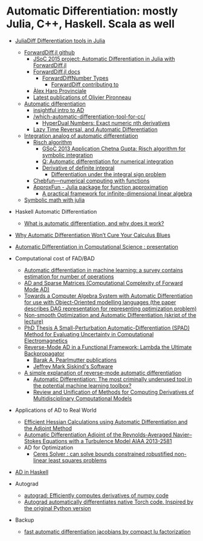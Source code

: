 # Automatic Differentiation: mostly Julia, C++, Haskell. Scala as well
+ [JuliaDiff Differentiation tools in Julia](http://www.juliadiff.org/)
    + [ForwardDiff.jl github](https://github.com/JuliaDiff/ForwardDiff.jl)
        + [JSoC 2015 project: Automatic Differentiation in Julia with ForwardDiff.jl](http://julialang.org/blog/2015/10/auto-diff-in-julia/)
        + [ForwardDiff.jl docs](http://www.juliadiff.org/ForwardDiff.jl/)
            + [ForwardDiffNumber Types](http://www.juliadiff.org/ForwardDiff.jl/types.html)
                + [ForwardDiff contributing to](http://www.juliadiff.org/ForwardDiff.jl/contributing.html)
        + [Àlex Haro Provinciale](http://www.maia.ub.es/~alex/)
        + [Latest publications of Olivier Pironneau](http://www.ann.jussieu.fr/pironneau/publi/publications/publi.html)
    + [Automatic differentiation](https://en.wikipedia.org/wiki/Automatic_differentiation)
        + [insightful intro to AD](http://alexey.radul.name/ideas/2013/introduction-to-automatic-differentiation)
        + [/which-automatic-differentiation-tool-for-cc/](http://lingpipe-blog.com/2011/01/19/which-automatic-differentiation-tool-for-cc/)
            + [HyperDual Numbers: Exact numeric nth derivatives](http://jliszka.github.io/2013/10/24/exact-numeric-nth-derivatives.html)
        + [Lazy Time Reversal, and Automatic Differentiation](https://karczmarczuk.users.greyc.fr/arpap/revpearl.pdf)
    + [Integration analog of automatic differentiation](http://math.stackexchange.com/questions/109070/integration-analog-of-automatic-differentiation)
        + [Risch algorithm](https://en.wikipedia.org/wiki/Risch_algorithm)
            + [GSoC 2013 Application Chetna Gupta: Risch algorithm for symbolic integration](https://github.com/sympy/sympy/wiki/GSoC-2013-Application-Chetna-Gupta:-Risch-algorithm-for-symbolic-integration)
            + [Q: Automatic differentiation for numerical integration](https://www.physicsforums.com/threads/automatic-differentiation-for-numerical-integration.527251/)
            + [Derivative of definite integral](http://math.stackexchange.com/questions/716596/derivative-of-definite-integral)
                + [Differentiation under the integral sign problem](http://math.stackexchange.com/questions/1128793/differentiation-under-the-integral-sign-problem)
        + [Chebfun—numerical computing with functions](http://www.chebfun.org/)
        + [ApproxFun - Julia package for function approximation](https://github.com/ApproxFun/ApproxFun.jl)
            + [A practical framework for infinite-dimensional linear algebra](http://arxiv.org/pdf/1409.5529.pdf)
    + [Symbolic math with julia](http://mth229.github.io/symbolic.html)

+ Haskell Automatic Differentiation
    + [What is automatic differentiation, and why does it work?](http://conal.net/blog/posts/what-is-automatic-differentiation-and-why-does-it-work)

+ [Why Automatic Differentiation Won’t Cure Your Calculus Blues](http://accu.org/index.php/journals/1932)

+ [Automatic Differentiation in Computational Science : presentation](http://science.energy.gov/~/media/ascr/ascac/pdf/meetings/nov10/Norris.pdf)

+ Computational cost of FAD/BAD
    + [Automatic differentiation in machine learning: a survey contains estimation for number of operations](http://arxiv.org/pdf/1502.05767.pdf)
    + [AD and Sparse Matrices (Computational Complexity of Forward Mode AD)](http://www.numerical.rl.ac.uk/people/hsd/jkr/talks/forth.pdf)
    + [Towards a Computer Algebra System with Automatic Differentiation for use with Object-Oriented modelling languages (the paper describes DAG representation for representing optimization problem)](http://www.ep.liu.se/ecp/047/011/ecp4710011.pdf)
    + [Non-smooth Optimization and Automatic Differentiation (skript of the lecture)](http://www.math.hu-berlin.de/~bosse/Downloads/NonsmoothSkript.pdf)
    + [PhD Thesis A Small-Perturbation Automatic-Differentiation (SPAD) Method for Evaluating Uncertainty in Computational Electromagnetics](https://etd.ohiolink.edu/!etd.send_file?accession=osu1354742230&disposition=inline)
    + [Reverse-Mode AD in a Functional Framework: Lambda the Ultimate Backpropagator](http://www.bcl.hamilton.ie/~barak/papers/toplas-reverse.pdf)
        + [Barak A. Pearlmutter publications](http://www.bcl.hamilton.ie/~barak/publications.html)
        + [Jeffrey Mark Siskind's Software](https://engineering.purdue.edu/~qobi/software.html)
    + [A simple explanation of reverse-mode automatic differentiation](https://justindomke.wordpress.com/2009/03/24/a-simple-explanation-of-reverse-mode-automatic-differentiation/)
        + [Automatic Differentiation: The most criminally underused tool in the potential machine learning toolbox?](https://justindomke.wordpress.com/2009/02/17/automatic-differentiation-the-most-criminally-underused-tool-in-the-potential-machine-learning-toolbox/)
        + [Review and Unification of Methods for Computing Derivatives of Multidisciplinary Computational Models](http://mdolab.engin.umich.edu/sites/default/files/Martins-Hwang-2013-AIAAJ-derivatives.pdf)

+ Applications of AD to Real World
    + [Efficient Hessian Calculations using Automatic Differentiation and the Adjoint Method](http://academic.udayton.edu/MarkusRumpfkeil/Documents/AIAA2010-1268.pdf)
    + [Automatic Differentiation Adjoint of the Reynolds-Averaged Navier–Stokes Equations with a Turbulence Model AIAA 2013-2581](http://deepblue.lib.umich.edu/bitstream/handle/2027.42/106452/AIAA2013-2581.pdf?sequence=1)
    + AD for Optimization
        + [Ceres Solver : can solve bounds constrained robustified non-linear least squares problems](http://ceres-solver.org/nnls_tutorial.html)

+ [AD in Haskell](https://wiki.haskell.org/Automatic_Differentiation)

+ Autograd
    + [autograd: Efficiently computes derivatives of numpy code](https://github.com/HIPS/autograd)
    + [Autograd automatically differentiates native Torch code. Inspired by the original Python version](https://github.com/twitter/torch-autograd)

+ Backup
    + [fast automatic differentiation jacobians by compact lu factorization](https://orca-mwe.cf.ac.uk/49127/1/Pryce%202008.pdf)
